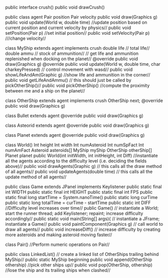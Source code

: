 public interface crush()
public void drawCrush()

public class agent
Pair position
Pair velocity
public void draw(Graphics g)
public void update(World w, double time)
//update position based on current position and current velocity by physics//
public void setPosition(Pair p)
//set initial position//
public void setVelocity(Pair p)
///change velocity//

class MyShip extends agent implements crush
double life
// total life//
double ammu
// stock of ammunition//
// get life and ammunition replenished when docking on the planet//
@override
public void draw(Graphics g)
@override
public void update(World w, double time, char charkeyPressed)
// control movement with wasd//
public void showLifeAndAm(Graphic g)
//show life and ammunition in the corner//
public void getLifeAndAmmu()
// this should just be called by pickOtherShip()//
public void pickOtherShip()
//compute the proximity between me and a ship on the planet//


class OtherShip extends agent implements crush
OtherShip next;
@override
public void draw(Graphics g)

class Bullet extends agent
@override
public void draw(Graphics g)

class Asteorid extends agent
@override
public void draw(Graphics g)

class Planet extends agent
@override
public void draw(Graphics g)

class World()
Int height
Int width
Int numAsteroid
Int numSpFact
Int numAmFact
Asteroid asteroids[]
MyShip myShip
OtherShip otherShip[]
Planet planet
public World(int initWidth, int initHeight, int Diff)
//instantiate all the agents according to the difficulty level (i.e. deciding the fields above)//
public void drawAgents(Graphic g)
// this calls all the draw method of all agents//
public void updateAgents(double time)
// this calls all the update method of all agents//

public class Game extends JPanel implements Keylistener
public static final int WIDTH
public static final int HEIGHT
public static final int FPS
public static final long startTime = System.nanoTime()
public static long curTime
public static long totalTime = curTime - startTime
public static int DIFF
//Difficulty level increases over time//
public Game()
// instantiate a World; start the runner thread; add Keylistener; repaint; increase difficulty accordingly//
public static void main(String[] args){
// instantiate a JFrame; instantiate a Game//
public void paintComponent(Graphics g)
// call world to draw all agents//
public void increaseDiff()
// increase difficulty by creating more asteroids and making asteroid moving faster//

class Pair()
//Perform numeric operations on Pair//

public class LinkedList()
// create a linked list of OtherShips trailing behind MyShip//
public static MyShip beginning
public void append(OtherShip othership)
//pick other ships up//
public void pop(OtherShip, othership)
//lose the ship and its trailing ships when clashed//
